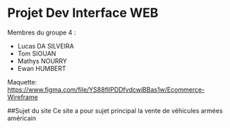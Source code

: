 # Projet Dev Interface WEB

Membres du groupe 4 :
- Lucas DA SILVEIRA
- Tom SIOUAN
- Mathys NOURRY
- Ewan HUMBERT

Maquette: https://www.figma.com/file/YS88fIlPDDfvdcwiBBas1w/Ecommerce-Wireframe


##Sujet du site 
Ce site a pour sujet principal la vente de véhicules armées américain 

